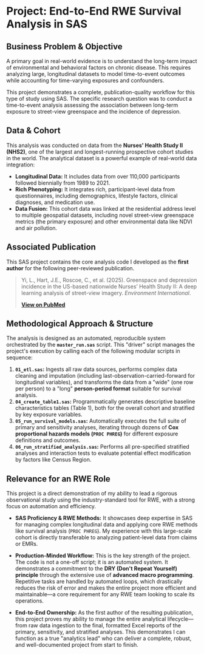 # Project: End-to-End RWE Survival Analysis in SAS

## Business Problem & Objective

A primary goal in real-world evidence is to understand the long-term impact of environmental and behavioral factors on chronic disease. This requires analyzing large, longitudinal datasets to model time-to-event outcomes while accounting for time-varying exposures and confounders.

This project demonstrates a complete, publication-quality workflow for this type of study using SAS. The specific research question was to conduct a time-to-event analysis assessing the association between long-term exposure to street-view greenspace and the incidence of depression.

## Data & Cohort

This analysis was conducted on data from the **Nurses' Health Study II (NHS2)**, one of the largest and longest-running prospective cohort studies in the world. The analytical dataset is a powerful example of real-world data integration:

*   **Longitudinal Data:** It includes data from over 110,000 participants followed biennially from 1989 to 2021.
*   **Rich Phenotyping:** It integrates rich, participant-level data from questionnaires, including demographics, lifestyle factors, clinical diagnoses, and medication use.
*   **Data Fusion:** This cohort data was linked at the residential address level to multiple geospatial datasets, including novel street-view greenspace metrics (the primary exposure) and other environmental data like NDVI and air pollution.

## Associated Publication

This SAS project contains the core analysis code I developed as the **first author** for the following peer-reviewed publication.

> Yi, L., Hart, J.E., Roscoe, C., et al. (2025). Greenspace and depression incidence in the US-based nationwide Nurses’ Health Study II: A deep learning analysis of street-view imagery. *Environment International*.
>
> **[View on PubMed](https://pubmed.ncbi.nlm.nih.gov/40209395/)**

## Methodological Approach & Structure

The analysis is designed as an automated, reproducible system orchestrated by the **`master_run.sas`** script. This "driver" script manages the project's execution by calling each of the following modular scripts in sequence:

1.  **`01_etl.sas`:** Ingests all raw data sources, performs complex data cleaning and imputation (including last-observation-carried-forward for longitudinal variables), and transforms the data from a "wide" (one row per person) to a "long" **person-period format** suitable for survival analysis.
2.  **`04_create_table1.sas`:** Programmatically generates descriptive baseline characteristics tables (Table 1), both for the overall cohort and stratified by key exposure variables.
3.  **`05_run_survival_models.sas`:** Automatically executes the full suite of primary and sensitivity analyses, iterating through dozens of **Cox proportional hazards models (`PROC PHREG`)** for different exposure definitions and outcomes.
4.  **`06_run_stratified_analysis.sas`:** Performs all pre-specified stratified analyses and interaction tests to evaluate potential effect modification by factors like Census Region.

## Relevance for an RWE Role

This project is a direct demonstration of my ability to lead a rigorous observational study using the industry-standard tool for RWE, with a strong focus on automation and efficiency.

*   **SAS Proficiency & RWE Methods:** It showcases deep expertise in SAS for managing complex longitudinal data and applying core RWE methods like survival analysis (`PROC PHREG`). My experience with this large-scale cohort is directly transferable to analyzing patient-level data from claims or EMRs.

*   **Production-Minded Workflow:** This is the key strength of the project. The code is not a one-off script; it is an automated system. It demonstrates a commitment to the **DRY (Don't Repeat Yourself) principle** through the extensive use of **advanced macro programming**. Repetitive tasks are handled by automated loops, which drastically reduces the risk of error and makes the entire project more efficient and maintainable—a core requirement for any RWE team looking to scale its operations.

*   **End-to-End Ownership:** As the first author of the resulting publication, this project proves my ability to manage the entire analytical lifecycle—from raw data ingestion to the final, formatted Excel reports of the primary, sensitivity, and stratified analyses. This demonstrates I can function as a true "analytics lead" who can deliver a complete, robust, and well-documented project from start to finish.
